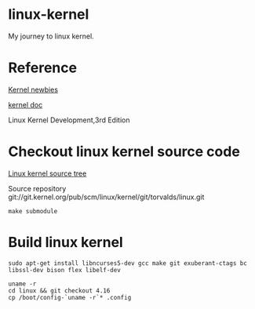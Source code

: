 linux-kernel
===

My journey to linux kernel.

# Reference

[Kernel newbies](https://kernelnewbies.org)

[kernel doc](https://www.kernel.org/doc/html/latest)

Linux Kernel Development,3rd Edition

# Checkout linux kernel source code

[Linux kernel source tree](https://git.kernel.org/pub/scm/linux/kernel/git/torvalds/linux.git)

Source repository
git://git.kernel.org/pub/scm/linux/kernel/git/torvalds/linux.git

```
make submodule
```

# Build linux kernel

```
sudo apt-get install libncurses5-dev gcc make git exuberant-ctags bc libssl-dev bison flex libelf-dev

uname -r
cd linux && git checkout 4.16
cp /boot/config-`uname -r`* .config
```
